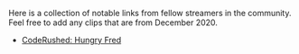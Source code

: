 Here is a collection of notable links from fellow streamers in the community. Feel free to add any clips that are from December 2020.

- [CodeRushed: Hungry Fred](https://clips.twitch.tv/SparklingPiercingPlumberDoggo)
